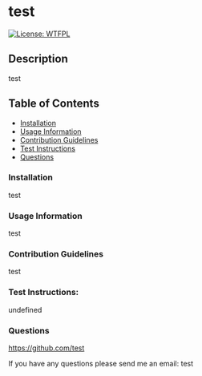 # test

[![License: WTFPL](https://img.shields.io/badge/License-WTFPL-brightgreen.svg)](http://www.wtfpl.net/about/)

## Description
test

## Table of Contents
- [Installation](#installation)
- [Usage Information](#usage-information)
- [Contribution Guidelines](contribution-guidelines)
- [Test Instructions](test-instructions)
- [Questions](questions)

### Installation
test

### Usage Information
test

### Contribution Guidelines
test

### Test Instructions:
undefined

### Questions
https://github.com/test

If you have any questions please send me an email: 
test